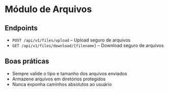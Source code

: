 # Módulo de Arquivos

## Endpoints
- `POST /api/v1/files/upload` – Upload seguro de arquivos
- `GET /api/v1/files/download/{filename}` – Download seguro de arquivos

## Boas práticas
- Sempre valide o tipo e tamanho dos arquivos enviados
- Armazene arquivos em diretórios protegidos
- Nunca exponha caminhos absolutos ao usuário 